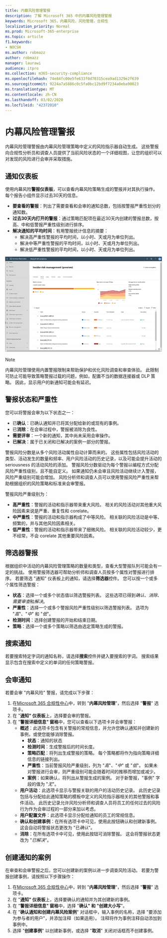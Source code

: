 ```yaml
---
title: 内幕风险管理警报
description: 了解 Microsoft 365 中的内幕风险管理警报
keywords: Microsoft 365，内幕风险，风险管理，合规性
localization_priority: Normal
ms.prod: Microsoft-365-enterprise
ms.topic: article
f1.keywords:
- NOCSH
ms.author: robmazz
author: robmazz
manager: laurawi
audience: itpro
ms.collection: m365-security-compliance
ms.openlocfilehash: 74e84fc00e5fe633f0d70315cea9ad1329e2f639
ms.sourcegitcommit: 9224a7a5886c0c5fa0bc12bd9f7234a0eba90023
ms.translationtype: MT
ms.contentlocale: zh-CN
ms.lasthandoff: 03/02/2020
ms.locfileid: "42372010"
---
```

# <a name="insider-risk-management-alerts"></a>内幕风险管理警报

内幕风险管理警报由内幕风险管理策略中定义的风险指示器自动生成。 这些警报向合规性分析员和调查人员提供了当前风险状态的一个详细视图，让您的组织可以对发现的风险进行会审并采取措施。

## <a name="alert-dashboard"></a>通知仪表板

使用内幕风险**警报仪表板**，可以查看内幕风险策略生成的警报并对其执行操作。 每个报告小组件显示过去30天的信息。

- **要查看的警报**：列出了需要查看和会审的通知总数，包括按警报严重性划分的通知数。
- **过去30天内打开的警报**：通过策略匹配项在最近30天内创建的警报总数，按高、中和低警报严重性级别进行排序。
- **解决通知的平均时间**：有用警报统计信息的摘要：
    - 解决高严重性警报的平均时间，以小时、天或月为单位列出。
    - 解决中等严重性警报的平均时间，以小时、天或月为单位列出。
    - 解决低严重性警报的平均时间，以小时、天或月为单位列出。

![内幕风险管理警报仪表板](../media/insider-risk-alerts-dashboard.png)

>[!NOTE]
>内幕风险管理使用内置警报限制来帮助保护和优化风险调查和审查体验。 此限制可防止可能导致策略警报过载的问题，例如，配置不当的数据连接器或 DLP 策略。 因此，显示用户的新通知可能会有延迟。

## <a name="alert-status-and-severity"></a>警报状态和严重性

您可以将警报会审为以下状态之一：

- 已**确认**：已确认通知并已将其分配给新的或现有的事例。
- 已**消除**：在会审过程中，警报被消除为良性。
- **需要评审**：一个新的通知，其中尚未采用会审操作。
- **已解决**：属于已关闭和已解决的案例一部分的警报。

警报风险分数是从多个风险活动属性自动计算而来的。 这些属性包括风险活动的类型、活动发生的数量和频率、用户风险活动的历史记录，以及可能会提升活动的 seriousness 的活动风险的添加。 警报风险分数驱动为每个警报以编程方式分配风险严重性级别，且不能自定义。 如果通知仍未会审且风险活动继续计入警报，风险严重级别可能会增加。 风险分析师和调查人员可以使用警报风险严重性来帮助根据组织的风险策略和标准来会审警报。

警报风险严重级别为：

- **高严重性**：警报的活动和指示器带来重大风险。 相关的风险活动对其他重大风险因素来说是严重、重复性和 corelate。
- **中严重性**：警报的活动和指示器构成了中等风险。 相关联的风险活动是中等、频繁的，并与其他风险因素相关。
- **低严重性**：警报的活动和指示器带来了细微风险。 相关联的风险活动较少，更不经常，不会 corelate 其他重要风险因素。

## <a name="filter-alerts"></a>筛选器警报

根据组织中活动的内幕风险管理策略的数量和类型，查看大型警报队列可能会有一定的挑战。 使用警报筛选器可帮助分析师和调查人员按多个属性对警报进行排序。 若要筛选 "通知" 仪表板上的通知，请选择**筛选器**控件。 您可以按一个或多个属性筛选警报：

- **状态**：选择一个或多个状态值以筛选警报列表。 这些选项已得到*确认*、*消除*、*需要审查*和*解决*。
- **严重性**：选择一个或多个警报风险严重性级别以筛选警报列表。 选项为 "*高*"、"*中*" 和 "*低*"。
- **检测时间**：选择创建警报的开始和结束日期。
- **策略**：选择一个或多个策略以筛选由选定策略生成的警报。

## <a name="search-alerts"></a>搜索通知

若要搜索特定字词的通知名称，请选择**搜索**控件并键入要搜索的字词。 搜索结果显示包含在搜索中定义的单词的任何策略警报。

## <a name="triage-alerts"></a>会审通知

若要会审 "内幕风险" 警报，请完成以下步骤：

1. 在[Microsoft 365 合规性中心](https://compliance.microsoft.com)中，转到 "**内幕风险管理**"，然后选择 "**警报**" 选项卡。
2. 在 "**通知" 仪表板**上，选择要会审的警报。
3. 在 "**警报详细信息" 窗格**中，您可以查看以下选项卡并会审警报：
    - **概述**：此选项卡包含有关警报的常规信息，并允许您确认通知并创建新的事例，或使您能够消除警报。
        - **状态**：通知的状态
        - **检测时间**：生成警报后的时间长度。
        - **策略匹配**：将列出生成警报的策略。 每个策略都将作为指向策略详细信息的链接列出。
        - **严重性**：当前警报风险严重级别，列为 "*高*"、"*中*" 或 "*低*"。 如果未对警报进行会审，则严重级别可能会随着时间的推移而增加或减少。
        - **案例**：如果确认，将列出从警报生成的案例。 对于新警报，"事例" 字段的值为 "*无*"。
    - **用户活动**：此选项卡显示与警报关联的用户的活动历史记录。 此历史记录包括与分配给此通知策略的模板中定义的风险指示器相关的其他警报和事件活动。 此历史记录允许风险分析师和调查人员将员工的任何过去的风险行为作为会审过程的一部分来加以考虑。
    - **用户配置文件**：此选项卡显示分配给通知的员工的常规信息。
    - **确认和创建事例**：在所有选项卡中可见，使用此按钮确认和创建新事例。 这会自动将警报状态更改为 "已*确认*"。
    - **消除**：在所有选项卡中可见，使用此按钮可消除警报。 这会将警报状态更改为 "*已解决*"。

## <a name="create-a-case-for-an-alert"></a>创建通知的案例

在审查和会审警报之后，您可以创建新的案例以进一步调查风险活动。 若要为警报创建事例，请按照以下步骤操作：

1. 在[Microsoft 365 合规性中心](https://compliance.microsoft.com)中，转到 "**内幕风险管理**"，然后选择 "**警报**" 选项卡。
2. 在 "**通知" 仪表板**上，选择要确认的通知并为其创建新的事例。
3. 在 "**警报详细信息" 窗格**中，选择 "**确认" 和 "创建大小写**"。
4. 在 "**确认通知和创建内幕风险案例**" 对话框中，输入事例的名称，选择 "要添加为参与者的用户"，并添加注释（如果适用）。 注释将作为事例注释自动添加到事例中。
5. 选择 "**创建事例**" 以创建新事例，或选择 "**取消**" 关闭对话框而不创建事例。
